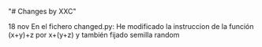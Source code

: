 "# Changes by XXC" 

18 nov
En el fichero changed.py:
He modificado la instruccion de la función (x+y)+z por x+(y+z) y también fijado semilla random
